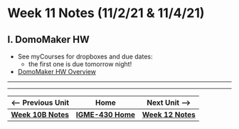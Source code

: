 # Week 11 Notes (11/2/21 & 11/4/21)

## I. DomoMaker HW
- See myCourses for dropboxes and due dates:
  - the first one is due tomorrow night!
- [DomoMaker HW Overview](../hw-notes/HW-DomoMaker.md)

<hr><hr>

| <-- Previous Unit | Home | Next Unit -->
| --- | --- | --- 
| [**Week 10B Notes**](10B.md)   |  [**IGME-430 Home**](../README.md) |  [**Week 12 Notes**](12.md)
